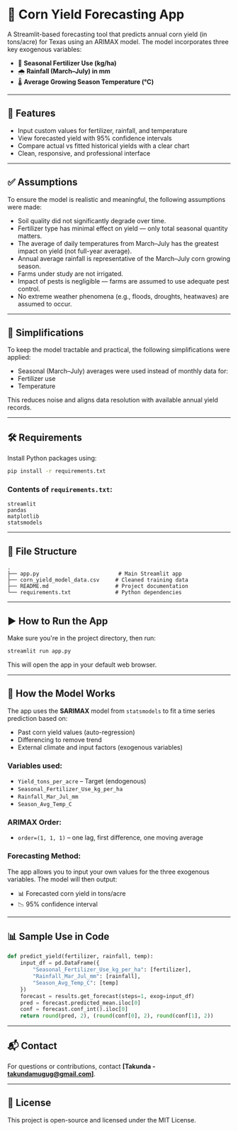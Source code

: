 # 🌽 Corn Yield Forecasting App

A Streamlit-based forecasting tool that predicts annual corn yield (in tons/acre) for Texas using an ARIMAX model. The model incorporates three key exogenous variables:

- 🧪 **Seasonal Fertilizer Use (kg/ha)**
- 🌧️ **Rainfall (March–July) in mm**
- 🌡️ **Average Growing Season Temperature (°C)**

---

## 🚀 Features

- Input custom values for fertilizer, rainfall, and temperature
- View forecasted yield with 95% confidence intervals
- Compare actual vs fitted historical yields with a clear chart
- Clean, responsive, and professional interface

---

## ✅ Assumptions

To ensure the model is realistic and meaningful, the following assumptions were made:

- Soil quality did not significantly degrade over time.
- Fertilizer type has minimal effect on yield — only total seasonal quantity matters.
- The average of daily temperatures from March–July has the greatest impact on yield (not full-year average).
- Annual average rainfall is representative of the March–July corn growing season.
- Farms under study are not irrigated.
- Impact of pests is negligible — farms are assumed to use adequate pest control.
- No extreme weather phenomena (e.g., floods, droughts, heatwaves) are assumed to occur.

---

## 🧩 Simplifications

To keep the model tractable and practical, the following simplifications were applied:

- Seasonal (March–July) averages were used instead of monthly data for:
- Fertilizer use
- Temperature

This reduces noise and aligns data resolution with available annual yield records.

---

## 🛠️ Requirements

Install Python packages using:

```bash
pip install -r requirements.txt
```

### Contents of `requirements.txt`:

```
streamlit
pandas
matplotlib
statsmodels
```

---

## 📂 File Structure

```
.
├── app.py                         # Main Streamlit app
├── corn_yield_model_data.csv     # Cleaned training data
├── README.md                     # Project documentation
└── requirements.txt              # Python dependencies
```

---

## ▶️ How to Run the App

Make sure you're in the project directory, then run:

```bash
streamlit run app.py
```

This will open the app in your default web browser.

---

## 🧠 How the Model Works

The app uses the **SARIMAX** model from `statsmodels` to fit a time series prediction based on:

- Past corn yield values (auto-regression)
- Differencing to remove trend
- External climate and input factors (exogenous variables)

### Variables used:

- `Yield_tons_per_acre` – Target (endogenous)
- `Seasonal_Fertilizer_Use_kg_per_ha`
- `Rainfall_Mar_Jul_mm`
- `Season_Avg_Temp_C`

### ARIMAX Order:

- `order=(1, 1, 1)` – one lag, first difference, one moving average

### Forecasting Method:

The app allows you to input your own values for the three exogenous variables. The model will then output:

- 📊 Forecasted corn yield in tons/acre
- 📉 95% confidence interval

---

## 📊 Sample Use in Code

```python
def predict_yield(fertilizer, rainfall, temp):
    input_df = pd.DataFrame({
        "Seasonal_Fertilizer_Use_kg_per_ha": [fertilizer],
        "Rainfall_Mar_Jul_mm": [rainfall],
        "Season_Avg_Temp_C": [temp]
    })
    forecast = results.get_forecast(steps=1, exog=input_df)
    pred = forecast.predicted_mean.iloc[0]
    conf = forecast.conf_int().iloc[0]
    return round(pred, 2), (round(conf[0], 2), round(conf[1], 2))
```

---

## 📬 Contact

For questions or contributions, contact **[Takunda - takundamugug@gmail.com]**.

---

## 📄 License

This project is open-source and licensed under the MIT License.
